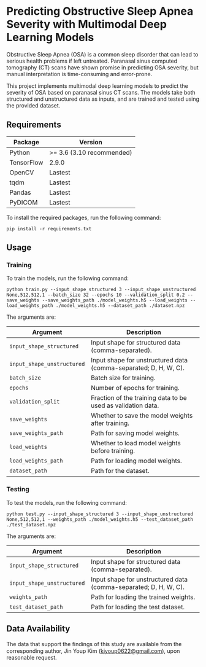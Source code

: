 # Predicting Obstructive Sleep Apnea Severity with Multimodal Deep Learning Models

Obstructive Sleep Apnea (OSA) is a common sleep disorder that can lead to serious health problems if left untreated. Paranasal sinus computed tomography (CT) scans have shown promise in predicting OSA severity, but manual interpretation is time-consuming and error-prone. 

This project implements multimodal deep learning models to predict the severity of OSA based on paranasal sinus CT scans. The models take both structured and unstructured data as inputs, and are trained and tested using the provided dataset.

## Requirements

| Package                 | Version       |
|------------------------|---------------|
| Python                 | \>= 3.6 (3.10 recommended)        |
| TensorFlow             | 2.9.0         |
| OpenCV                 | Lastest       |
| tqdm                   | Lastest       |
| Pandas                 | Lastest       |
| PyDICOM                | Lastest       |

To install the required packages, run the following command:

```
pip install -r requirements.txt
```


## Usage

### Training

To train the models, run the following command:


```
python train.py --input_shape_structured 3 --input_shape_unstructured None,512,512,1 --batch_size 32 --epochs 10 --validation_split 0.2 --save_weights --save_weights_path ./model_weights.h5 --load_weights --load_weights_path ./model_weights.h5 --dataset_path ./dataset.npz
```


The arguments are:

| Argument                  | Description                                                                                   |
|---------------------------|-----------------------------------------------------------------------------------------------|
| `input_shape_structured`   | Input shape for structured data (comma-separated).                                           |
| `input_shape_unstructured` | Input shape for unstructured data (comma-separated; D, H, W, C).                             |
| `batch_size`               | Batch size for training.                                                                      |
| `epochs`                   | Number of epochs for training.                                                                |
| `validation_split`         | Fraction of the training data to be used as validation data.                                  |
| `save_weights`             | Whether to save the model weights after training.                                             |
| `save_weights_path`        | Path for saving model weights.                                                                |
| `load_weights`             | Whether to load model weights before training.                                                |
| `load_weights_path`        | Path for loading model weights.                                                               |
| `dataset_path`             | Path for the dataset.                                                                         |

### Testing

To test the models, run the following command:


```
python test.py --input_shape_structured 3 --input_shape_unstructured None,512,512,1 --weights_path ./model_weights.h5 --test_dataset_path ./test_dataset.npz
```


The arguments are:

| Argument                  | Description                                                                                   |
|---------------------------|-----------------------------------------------------------------------------------------------|
| `input_shape_structured`   | Input shape for structured data (comma-separated).                                           |
| `input_shape_unstructured` | Input shape for unstructured data (comma-separated; D, H, W, C).                             |
| `weights_path`             | Path for loading the trained weights.                                                         |
| `test_dataset_path`        | Path for loading the test dataset.                                                            |

## Data Availability

The data that support the ﬁndings of this study are available from the corresponding author, Jin Youp Kim (kjyoup0622@gmail.com), upon reasonable request.
